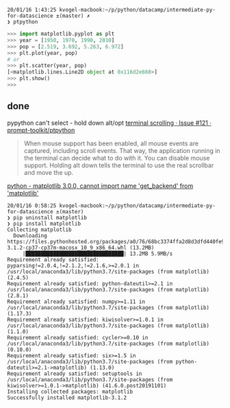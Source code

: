 


```
20/01/16 1:43:25 kvogel-macbook:~/p/python/datacamp/intermediate-py-for-datascience ±(master) ✗
❯ ptpython
```
```py
>>> import matplotlib.pyplot as plt
>>> year = [1950, 1970, 1990, 2010]
>>> pop = [2.519, 3.692, 5.263, 6.972]
>>> plt.plot(year, pop)
# or
>>> plt.scatter(year, pop)
[<matplotlib.lines.Line2D object at 0x116d2e668>]
>>> plt.show()
>>>
```




## done

pypython can't select - hold down alt/opt
[terminal scrolling · Issue #121 · prompt-toolkit/ptpython ](https://github.com/prompt-toolkit/ptpython/issues/121)
>When mouse support has been enabled, all mouse events are captured, including scroll events. That way, the application running in the terminal can decide what to do with it. You can disable mouse support. Holding alt down tells the terminal to use the real scrollbar and move the up.

[python - matplotlib 3.0.0, cannot import name 'get_backend' from 'matplotlib'](https://stackoverflow.com/questions/52979322/matplotlib-3-0-0-cannot-import-name-get-backend-from-matplotlib)
```
20/01/16 0:58:25 kvogel-macbook:~/p/python/datacamp/intermediate-py-for-datascience ±(master)
❯ pip uninstall matplotlib
❯ pip install matplotlib
Collecting matplotlib
  Downloading https://files.pythonhosted.org/packages/a0/76/68bc3374ffa2d8d3dfd440fe94158fa8aa2628670fa38bdaf186c9af0d94/matplotlib-3.1.2-cp37-cp37m-macosx_10_9_x86_64.whl (13.2MB)
     |████████████████████████████████| 13.2MB 5.9MB/s
Requirement already satisfied: pyparsing!=2.0.4,!=2.1.2,!=2.1.6,>=2.0.1 in /usr/local/anaconda3/lib/python3.7/site-packages (from matplotlib) (2.4.5)
Requirement already satisfied: python-dateutil>=2.1 in /usr/local/anaconda3/lib/python3.7/site-packages (from matplotlib) (2.8.1)
Requirement already satisfied: numpy>=1.11 in /usr/local/anaconda3/lib/python3.7/site-packages (from matplotlib) (1.17.3)
Requirement already satisfied: kiwisolver>=1.0.1 in /usr/local/anaconda3/lib/python3.7/site-packages (from matplotlib) (1.1.0)
Requirement already satisfied: cycler>=0.10 in /usr/local/anaconda3/lib/python3.7/site-packages (from matplotlib) (0.10.0)
Requirement already satisfied: six>=1.5 in /usr/local/anaconda3/lib/python3.7/site-packages (from python-dateutil>=2.1->matplotlib) (1.13.0)
Requirement already satisfied: setuptools in /usr/local/anaconda3/lib/python3.7/site-packages (from kiwisolver>=1.0.1->matplotlib) (41.6.0.post20191101)
Installing collected packages: matplotlib
Successfully installed matplotlib-3.1.2
```
